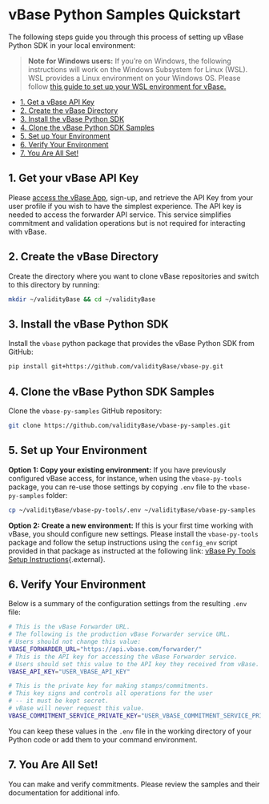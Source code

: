 <!-- omit in toc -->

# vBase Python Samples Quickstart

The following steps guide you through this process of setting up vBase Python SDK in your local environment:

<!-- omit in toc -->
> **Note for Windows users:**
> If you’re on Windows, the following instructions will work on the Windows Subsystem for Linux (WSL). WSL provides a Linux environment on your Windows OS. Please follow [this guide to set up your WSL environment for vBase.](windows_subsystem_for_linux_guide.md)
- [1. Get a vBase API Key](quickstart.md#get-a-vbase-api-key)
- [2. Create the vBase Directory](quickstart.md#create-the-vbase-directory)
- [3. Install the vBase Python SDK](quickstart.md#install-the-vbase-python-sdk)
- [4. Clone the vBase Python SDK Samples](quickstart.md#clone-the-vbase-python-sdk-samples)
- [5. Set up Your Environment](quickstart.md#set-up-your-environment)
- [6. Verify Your Environment](quickstart.md#verify-your-environment)
- [7. You Are All Set!](quickstart.md#you-are-all-set)


## 1. Get your vBase API Key <a href="#get-a-vbase-api-key" id="get-a-vbase-api-key"></a>


Please [access the vBase App](https://app.vbase.com), sign-up, and retrieve the API Key from your user profile if you wish to have the simplest experience. The API key is needed to access the forwarder API service. This service simplifies commitment and validation operations but is not required for interacting with vBase.


## 2. Create the vBase Directory <a href="#create-the-vbase-directory" id="create-the-vbase-directory"></a>


Create the directory where you want to clone vBase repositories and switch to this directory by running:
```bash
mkdir ~/validityBase && cd ~/validityBase
```


## 3. Install the vBase Python SDK <a href="#install-the-vbase-python-sdk" id="install-the-vbase-python-sdk"></a>


Install the `vbase` python package that provides the vBase Python SDK from GitHub:
```bash
pip install git+https://github.com/validityBase/vbase-py.git
```


## 4. Clone the vBase Python SDK Samples <a href="#clone-the-vbase-python-sdk-samples" id="clone-the-vbase-python-sdk-samples"></a>


Clone the `vbase-py-samples` GitHub repository:
```bash
git clone https://github.com/validityBase/vbase-py-samples.git
```


## 5. Set up Your Environment <a href="#set-up-your-environment" id="set-up-your-environment"></a>

   **Option 1: Copy your existing environment:** If you have previously configured vBase access, for instance, when using the `vbase-py-tools` package, you can re-use those settings by copying `.env` file to the `vbase-py-samples` folder:
   ```bash
   cp ~/validityBase/vbase-py-tools/.env ~/validityBase/vbase-py-samples
   ```
   
**Option 2: Create a new environment:**
   If this is your first time working with vBase, you should configure new settings.
Please install the `vbase-py-tools` package and follow the setup instructions using the `config_env` script provided in that package as instructed at the following link: [vBase Py Tools Setup Instructions](../vbase-py-tools/setup.md){.external}.


## 6. Verify Your Environment <a href="#verify-your-environment" id="verify-your-environment"></a>


Below is a summary of the configuration settings from the resulting `.env` file:

```bash
# This is the vBase Forwarder URL.
# The following is the production vBase Forwarder service URL.
# Users should not change this value:
VBASE_FORWARDER_URL="https://api.vbase.com/forwarder/"
# This is the API key for accessing the vBase Forwarder service.
# Users should set this value to the API key they received from vBase.
VBASE_API_KEY="USER_VBASE_API_KEY"

# This is the private key for making stamps/commitments.
# This key signs and controls all operations for the user
# -- it must be kept secret.
# vBase will never request this value.
VBASE_COMMITMENT_SERVICE_PRIVATE_KEY="USER_VBASE_COMMITMENT_SERVICE_PRIVATE_KEY"
```
You can keep these values in the `.env` file in the working directory of your Python code or add them to your command environment.


## 7. You Are All Set! <a href="#you-are-all-set" id="you-are-all-set"></a>


You can make and verify commitments. Please review the samples and their documentation for additional info.
